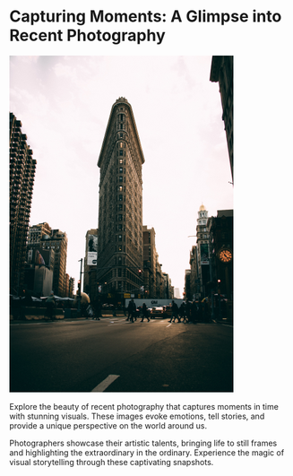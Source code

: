 # Capturing Moments: A Glimpse into Recent Photography

![Photography](images/img-3.png)

Explore the beauty of recent photography that captures moments in time with stunning visuals. These images evoke emotions, tell stories, and provide a unique perspective on the world around us.

Photographers showcase their artistic talents, bringing life to still frames and highlighting the extraordinary in the ordinary. Experience the magic of visual storytelling through these captivating snapshots.